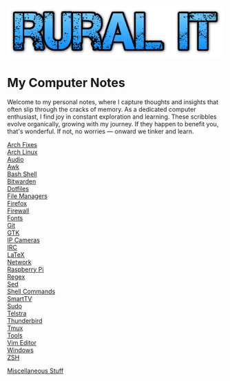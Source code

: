 ![RuralIT](./images/ruralit.png)

# My Computer Notes

 Welcome to my personal notes, where I capture thoughts and insights that often
 slip through the cracks of memory. As a dedicated computer enthusiast, I find
 joy in constant exploration and learning. These scribbles evolve organically,
 growing with my journey. If they happen to benefit you, that's wonderful. If
 not, no worries — onward we tinker and learn.

[Arch Fixes](Arch_Fixes.md)    
[Arch Linux](Arch_Linux.md)    
[Audio](Audio.md)  
[Awk](Awk.md)    
[Bash Shell](Bash_Shell.md)    
[Bitwarden](Bitwarden.md)    
[Dotfiles](Dotfiles.md)    
[File Managers](File_Managers.md)    
[Firefox](Firefox.md)    
[Firewall](Firewall.md)    
[Fonts](Fonts.md)    
[Git](Git.md)    
[GTK](GTK.md)  
[IP Cameras](IP_Cameras.md)    
[IRC](IRC.md)    
[LaTeX](LaTeX.md)    
[Network](Network.md)    
[Raspberry Pi](Raspberry_Pi.md)    
[Regex](Regex.md)    
[Sed](Sed.md)    
[Shell Commands](Shell_Commands.md)    
[SmartTV](SmartTV.md)    
[Sudo](Sudo.md)    
[Telstra](Telstra.md)    
[Thunderbird](Thunderbird.md)    
[Tmux](Tmux.md)    
[Tools](Tools.md)  
[Vim Editor](Vim_Editor.md)    
[Windows](Windows.md)    
[ZSH](ZSH.md)    

[Miscellaneous Stuff](Miscellaneous_Stuff.md)
